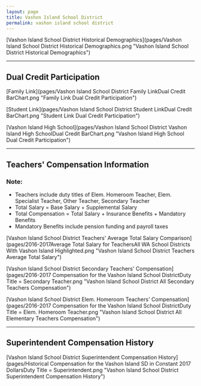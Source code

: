 ```yaml
---
layout: page
title: Vashon Island School District
permalink: vashon island school district
---
```



[Vashon Island School District Historical Demographics](pages/Vashon Island School District Historical Demographics.png "Vashon Island School District Historical Demographics")

___

## Dual Credit Participation

[Family Link](pages/Vashon Island School District Family LinkDual Credit BarChart.png "Family Link Dual Credit Participation")

[Student Link](pages/Vashon Island School District Student LinkDual Credit BarChart.png "Student Link Dual Credit Participation")

[Vashon Island High School](pages/Vashon Island School District Vashon Island High SchoolDual Credit BarChart.png "Vashon Island High School Dual Credit Participation")


___

## Teachers' Compensation Information
### Note:
- Teachers include duty titles of Elem. Homeroom Teacher, Elem. Specialist Teacher, Other Teacher, Secondary Teacher
- Total Salary = Base Salary + Supplemental Salary
- Total Compensation = Total Salary + Insurance Benefits + Mandatory Benefits
- Mandatory Benefits include pension funding and payroll taxes

[Vashon Island School District Teachers' Average Total Salary Comparison](pages/2016-2017Average Total Salary for TeachersAll WA School Districts With Vashon Island Highlighted.png "Vashon Island School District Teachers Average Total Salary")

[Vashon Island School District Secondary Teachers' Compensation](pages/2016-2017 Compensation for the Vashon Island School DistrictDuty Title = Secondary Teacher.png "Vashon Island School District All Secondary Teachers Compensation")

[Vashon Island School District Elem. Homeroom Teachers' Compensation](pages/2016-2017 Compensation for the Vashon Island School DistrictDuty Title = Elem. Homeroom Teacher.png "Vashon Island School District All Elementary Teachers Compensation")


___

## Superintendent Compensation History

[Vashon Island School District Superintendent Compensation History](pages/Historical Compensation for the Vashon Island SD in Constant 2017 DollarsDuty Title = Superintendent.png "Vashon Island School District Superintendent Compensation History")

